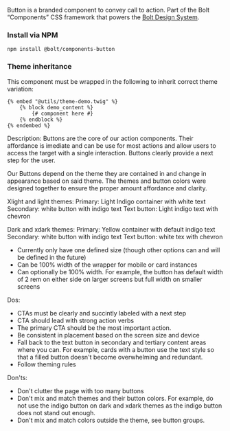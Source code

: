 Button is a branded component to convey call to action. Part of the Bolt “Components” CSS framework that powers the [Bolt Design System](https://www.boltdesignsystem.com).

### Install via NPM
```
npm install @bolt/components-button
```

### Theme inheritance
This component must be wrapped in the following to inherit correct theme variation:
```
{% embed "@utils/theme-demo.twig" %}
    {% block demo_content %}
        {# component here #}
    {% endblock %}
{% endembed %}
```

Description:
Buttons are the core of our action components. Their affordance is imediate and can be use for most actions and allow users to access the target with a single interaction. Buttons clearly provide a next step for the user.

Our Buttons depend on the theme they are contained in and change in appearance based on said theme. The themes and button colors were designed together to ensure the proper amount affordance and clarity.

Xlight and light themes:
Primary: Light Indigo container with white text
Secondary: white button with indigo text
Text button: Light indigo text with chevron

Dark and xdark themes:
Primary: Yellow container with default indigo text
Secondary: white button with indigo text
Text button: white tex with chevron

* Currently only have one defined size (though other options can and will be defined in the future)
* Can be 100% width of the wrapper for mobile or card instances
* Can optionally be 100% width. For example, the button has default width of 2 rem on either side on larger screens but full width on smaller screens

Dos:
* CTAs must be clearly and succintly labeled with a next step
* CTA should lead with strong action verbs
* The primary CTA should be the most important action. 
* Be consistent in placement based on the screen size and device
* Fall back to the text button in secondary and tertiary content areas where you can. For example, cards with a button use the text style so that a filled button doesn't become overwhelming and redundant. 
* Follow theming rules

Don'ts:
* Don't clutter the page with too many buttons
* Don't mix and match themes and their button colors. For example, do not use the indigo button on dark and xdark themes as the indigo button does not stand out enough.
* Don't mix and match colors outside the theme, see button groups. 
